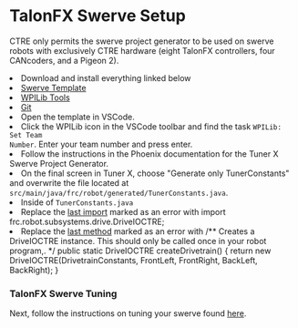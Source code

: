 # TalonFX Swerve Setup

<warning>CTRE only permits the swerve project generator to be used on swerve robots with exclusively CTRE hardware (eight TalonFX controllers, four CANcoders, and a Pigeon 2).</warning>
<list type="decimal" start="1">
    <li>Download and install everything linked below
        <list type="alpha-lower">
            <li><a href="https://github.com/Hemlock5712/2025SwerveTemplate">Swerve Template</a></li>
            <li><a href="https://docs.wpilib.org/en/stable/docs/zero-to-robot/step-2/wpilib-setup.html">WPILib Tools</a></li>
            <li><a href="https://git-scm.com/downloads/win">Git</a></li>
        </list>
    </li>
    <li>Open the template in VSCode.</li>
    <li>Click the WPILib icon in the VSCode toolbar and find the task <code>WPILib: Set Team Number</code>. Enter your team number and press enter.</li>
    <li>Follow the instructions in the Phoenix documentation for the Tuner X Swerve Project Generator.</li>
    <li>On the final screen in Tuner X, choose "Generate only TunerConstants" and overwrite the file located at <code>src/main/java/frc/robot/generated/TunerConstants.java</code>.</li>
    <li>Inside of <code>TunerConstants.java</code>
        <list>
            <li>Replace the <a href="https://github.com/CrossTheRoadElec/Phoenix6-Examples/blob/1db713d75b08a4315c9273cebf5b5e6a130ed3f7/java/SwerveWithPathPlanner/src/main/java/frc/robot/generated/TunerConstants.java#L18">last import</a>  marked as an error with <code-block lang="java">import frc.robot.subsystems.drive.DriveIOCTRE;</code-block></li>
            <li>Replace the <a href="https://github.com/CrossTheRoadElec/Phoenix6-Examples/blob/1db713d75b08a4315c9273cebf5b5e6a130ed3f7/java/SwerveWithPathPlanner/src/main/java/frc/robot/generated/TunerConstants.java#L167-L175">last method</a> marked as an error with <code-block lang="java">
            /** Creates a DriveIOCTRE instance. This should only be called once in your robot program,. */
            public static DriveIOCTRE createDrivetrain() {
                return new DriveIOCTRE(DrivetrainConstants, FrontLeft, FrontRight, BackLeft, BackRight);
                }</code-block></li>
</list>
    </li>
</list>

### TalonFX Swerve Tuning
Next, follow the instructions on tuning your swerve found <a href="TalonFX-Swerve-Tuning.md">here</a>.